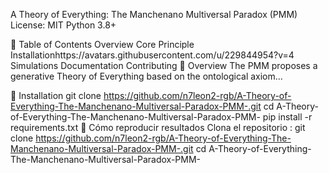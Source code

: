 A Theory of Everything: The Manchenano Multiversal Paradox (PMM)
License: MIT
Python 3.8+

📖 Table of Contents
Overview
Core Principle
Installationhttps://avatars.githubusercontent.com/u/229844954?v=4
Simulations
Documentation
Contributing
🌌 Overview
The PMM proposes a generative Theory of Everything based on the ontological axiom…

🔧 Installation
git clone https://github.com/n7leon2-rgb/A-Theory-of-Everything-The-Manchenano-Multiversal-Paradox-PMM-.git
cd A-Theory-of-Everything-The-Manchenano-Multiversal-Paradox-PMM-
pip install -r requirements.txt
🚀 Cómo reproducir resultados
Clona el repositorio :
git clone https://github.com/n7leon2-rgb/A-Theory-of-Everything-The-Manchenano-Multiversal-Paradox-PMM-.git
cd A-Theory-of-Everything-The-Manchenano-Multiversal-Paradox-PMM-
